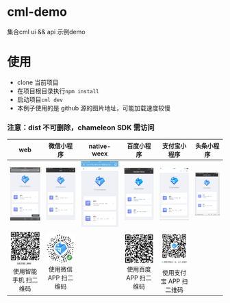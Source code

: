 # cml-demo
集合cml ui && api 示例demo

# 使用

- clone 当前项目
- 在项目根目录执行`npm install`
- 启动项目`cml dev`
- 本例子使用的是 github 源的图片地址，可能加载速度较慢

### 注意：dist 不可删除，chameleon SDK 需访问

| web   |      微信小程序      |  native-weex |  百度小程序 |  支付宝小程序 | 头条小程序 |
|:----------:|:-------------:|:------:|:------:|:------:|------------|
| <img src="./preview/web-1.jpg" width="200px"/> |  <img src="./preview/wx-1.jpg" width="200px"/>| <img src="./preview/weex-1.jpg" width="200px"/> |<img src="./preview/baidu-1.png" width="200px"/> |<img src="./preview/alipay-1.png" width="200px"/> | <img src="./preview/tt-1.png" width="200px"/> |
|<img src="./preview/web-qrcode.png" width="200px"/><br/>使用智能手机 扫二维码|<img src="./preview/weixin-qrcode.png" width="200px"/><br/>使用微信 APP 扫二维码||<img src="./preview/baidu-qrcode.png" width="200px"/><br/>使用百度 APP 扫二维码|<img src="./preview/alipay-qrcode.png" width="200px"/><br/>使用支付宝 APP 扫二维码||


